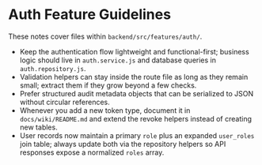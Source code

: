 # Auth Feature Guidelines

These notes cover files within `backend/src/features/auth/`.

- Keep the authentication flow lightweight and functional-first; business logic should live in `auth.service.js` and database queries in `auth.repository.js`.
- Validation helpers can stay inside the route file as long as they remain small; extract them if they grow beyond a few checks.
- Prefer structured audit metadata objects that can be serialized to JSON without circular references.
- Whenever you add a new token type, document it in `docs/wiki/README.md` and extend the revoke helpers instead of creating new tables.
- User records now maintain a primary `role` plus an expanded `user_roles` join table; always update both via the repository helpers so API responses expose a normalized `roles` array.
